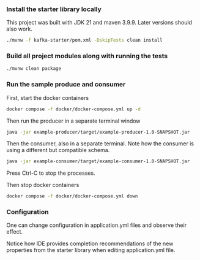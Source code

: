 ### Install the starter library locally

This project was built with JDK 21 and maven 3.9.9. Later versions should also work.

```bash
./mvnw -f kafka-starter/pom.xml -DskipTests clean install
```

### Build all project modules along with running the tests
```bash
./mvnw clean package
```

### Run the sample produce and consumer

First, start the docker containers
```bash
docker compose -f docker/docker-compose.yml up -d
```

Then run the producer in a separate terminal window
```bash
java -jar example-producer/target/example-producer-1.0-SNAPSHOT.jar
```

Then the consumer, also in a separate terminal. Note how the consumer is using a different but compatible schema.
```bash
java -jar example-consumer/target/example-consumer-1.0-SNAPSHOT.jar
```

Press Ctrl-C to stop the processes.

Then stop docker containers
```bash
docker compose -f docker/docker-compose.yml down
```


### Configuration

One can change configuration in application.yml files and observe their effect. 

Notice how IDE provides completion recommendations of the new properties from the starter library
when editing application.yml file.
